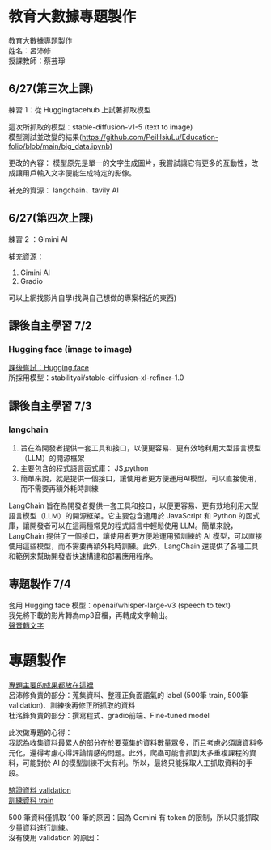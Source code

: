 # 教育大數據專題製作
教育大數據專題製作  
姓名：呂沛修  
授課教師：蔡芸琤  

## 6/27(第三次上課)
練習 1：從 Huggingfacehub 上試著抓取模型  

這次所抓取的模型：stable-diffusion-v1-5 (text to image)  
模型測試並改變的結果(https://github.com/PeiHsiuLu/Education-folio/blob/main/big_data.ipynb)  

更改的內容：
模型原先是單一的文字生成圖片，我嘗試讓它有更多的互動性，改成讓用戶輸入文字便能生成特定的影像。

補充的資源：
langchain、tavily AI


## 6/27(第四次上課)
練習 2 ：Gimini AI  

補充資源：  
1. Gimini AI  
2. Gradio  

可以上網找影片自學(找與自己想做的專案相近的東西)  

## 課後自主學習 7/2

### Hugging face (image to image)  
[課後嘗試：Hugging face ](https://github.com/PeiHsiuLu/Education-folio/blob/main/Hugging_face_image2image.ipynb)  
所採用模型：stabilityai/stable-diffusion-xl-refiner-1.0  

## 課後自主學習 7/3  

### langchain  
1. 旨在為開發者提供一套工具和接口，以便更容易、更有效地利用大型語言模型（LLM）的開源框架
2. 主要包含的程式語言函式庫： JS,python
3. 簡單來說，就是提供一個接口，讓使用者更方便運用AI模型，可以直接使用，而不需要再額外耗時訓練


LangChain 旨在為開發者提供一套工具和接口，以便更容易、更有效地利用大型語言模型（LLM）的開源框架。它主要包含適用於 JavaScript 和 Python 的函式庫，讓開發者可以在這兩種常見的程式語言中輕鬆使用 LLM。簡單來說，LangChain 提供了一個接口，讓使用者更方便地運用預訓練的 AI 模型，可以直接使用這些模型，而不需要再額外耗時訓練。此外，LangChain 還提供了各種工具和範例來幫助開發者快速構建和部署應用程序。


## 專題製作 7/4
套用 Hugging face 模型：openai/whisper-large-v3
(speech to text)  
我先將下載的影片轉為mp3音檔，再轉成文字輸出。  
[聲音轉文字](https://github.com/PeiHsiuLu/Education-folio/blob/main/Educationfolio_project.ipynb)  

# 專題製作
[專題主要的成果都放在這裡](https://github.com/SAStommy/eduAIproject/tree/main)  
呂沛修負責的部分：蒐集資料、整理正負面語氣的 label  (500筆 train, 500筆 validation)、訓練後再修正所抓取的資料   
杜洺鋒負責的部分：撰寫程式、gradio前端、Fine-tuned model  

此次做專題的心得：  
我認為收集資料最累人的部分在於要蒐集的資料數量眾多，而且考慮必須讓資料多元化，還得考慮心得評論情感的問題。此外，爬蟲可能會抓到太多重複課程的資料，可能對於 AI 的模型訓練不太有利。所以，最終只能採取人工抓取資料的手段。  

[驗證資料 validation](https://github.com/PeiHsiuLu/Education-folio/blob/main/0714_education.csv)  
[訓練資料 train](https://github.com/PeiHsiuLu/Education-folio/blob/main/0714_train.csv)  

500 筆資料僅抓取 100 筆的原因：因為 Gemini 有 token 的限制，所以只能抓取少量資料進行訓練。  
沒有使用 validation 的原因：

